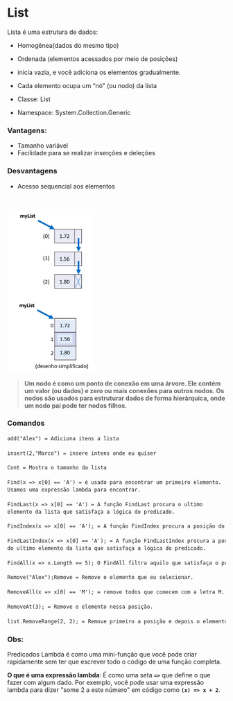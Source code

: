 # List

Lista é uma estrutura de dados:

- Homogênea(dados do mesmo tipo)
- Ordenada (elementos acessados por meio de posições)
- inicia vazia, e você adiciona os elementos gradualmente.
- Cada elemento ocupa um “nó” (ou nodo) da lista

- Classe: List
- Namespace: System.Collection.Generic

### Vantagens: 

- Tamanho variável
- Facilidade para se realizar inserções e deleções

### Desvantagens

- Acesso sequencial aos elementos 

<br/> 

![Alt text](Untitled.png)

> **Um nodo é como um ponto de conexão em uma árvore. Ele contém um valor (ou dados) e zero ou mais conexões para outros nodos. Os nodos são usados para estruturar dados de forma hierárquica, onde um nodo pai pode ter nodos filhos.**

### Comandos

```xml
add("Alex") = Adiciona itens a lista

insert(2,"Marco") = insere intens onde eu quiser 

Cont = Mostra o tamanho da lista

Find(x => x[0] == 'A') = é usado para encontrar um primeiro elemento. 
Usamos uma expressão lambda para encontrar. 

FindLast(x => x[0] == 'A') = A função FindLast procura o ultimo 
elemento da lista que satisfaça a lógica do predicado.

FindIndex(x => x[0] == 'A'); = A função FindIndex procura a posição do primeiro elemento da lista que satisfaça a lógica do predicado.

FindLastIndex(x => x[0] == 'A'); = A função FindLastIndex procura a posição 
do ultimo elemento da lista que satisfaça a lógica do predicado.

FindAll(x => x.Length == 5); O FindAll filtra aquilo que satisfaça o predicado, colocando o resultado em uma nova lista

Remove("Alex");Remove = Remove o elemento que eu selecionar.

RemoveAll(x => x[0] == 'M'); = remove todos que comecem com a letra M.

RemoveAt(3); = Remove o elemento nessa posição.

list.RemoveRange(2, 2); = Remove primeiro a posição e depois o elemento(Posição dois e dois elementos).
```

### Obs:

Predicados Lambda é como uma mini-função que você pode criar rapidamente sem ter que escrever todo o código de uma função completa.

**O que é uma expressão lambda**: É como uma seta **`=>`** que define o que fazer com algum dado. Por exemplo, você pode usar uma expressão lambda para dizer "some 2 a este número" em código como **```(x) => x + 2```**.